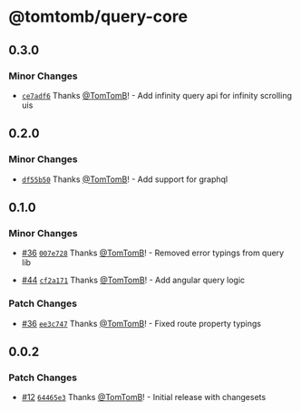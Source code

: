 # @tomtomb/query-core

## 0.3.0

### Minor Changes

- [`ce7adf6`](https://github.com/TomTomB/query/commit/ce7adf6bec1e0d8a3acc6fb44ac521fa39092127) Thanks [@TomTomB](https://github.com/TomTomB)! - Add infinity query api for infinity scrolling uis

## 0.2.0

### Minor Changes

- [`df55b50`](https://github.com/TomTomB/query/commit/df55b5093822f7492ac92f1e4d7ce3f21f546ee4) Thanks [@TomTomB](https://github.com/TomTomB)! - Add support for graphql

## 0.1.0

### Minor Changes

- [#36](https://github.com/TomTomB/query/pull/36) [`007e728`](https://github.com/TomTomB/query/commit/007e7288b980b1f6d2c072766057d0e8038d546a) Thanks [@TomTomB](https://github.com/TomTomB)! - Removed error typings from query lib

* [#44](https://github.com/TomTomB/query/pull/44) [`cf2a171`](https://github.com/TomTomB/query/commit/cf2a1718a93c65ff01d90f4789d6045e1c850b40) Thanks [@TomTomB](https://github.com/TomTomB)! - Add angular query logic

### Patch Changes

- [#36](https://github.com/TomTomB/query/pull/36) [`ee3c747`](https://github.com/TomTomB/query/commit/ee3c74776361288394f8752671dd9387b2410cd1) Thanks [@TomTomB](https://github.com/TomTomB)! - Fixed route property typings

## 0.0.2

### Patch Changes

- [#12](https://github.com/TomTomB/query/pull/12) [`64465e3`](https://github.com/TomTomB/query/commit/64465e399425618257ba7593674a2300945af4e2) Thanks [@TomTomB](https://github.com/TomTomB)! - Initial release with changesets
